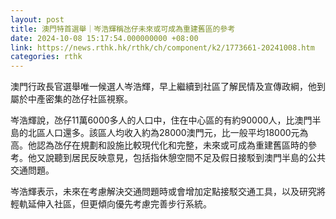 ```yaml
---
layout: post
title: 澳門特首選舉｜岑浩輝稱氹仔未來或可成為重建舊區的參考
date: 2024-10-08 15:17:54.000000000 +08:00
link: https://news.rthk.hk/rthk/ch/component/k2/1773661-20241008.htm
categories: rthk
---
```


澳門行政長官選舉唯一候選人岑浩輝，早上繼續到社區了解民情及宣傳政綱，他到屬於中產密集的氹仔社區視察。

岑浩輝說，氹仔11萬6000多人的人口中，住在中心區的有約90000人，比澳門半島的北區人口還多。該區人均收入約為28000澳門元，比一般平均18000元為高。他認為氹仔在規劃和設施比較現代化和完整，未來或可成為重建舊區時的參考。他又說聽到居民反映意見，包括指休憩空間不足及假日接駁到澳門半島的公共交通問題。

岑浩輝表示，未來在考慮解決交通問題時或會增加定點接駁交通工具，以及研究將輕軌延伸入社區，但更傾向優先考慮完善步行系統。
